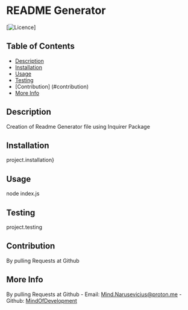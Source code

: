 # README Generator

[![Licence](https://img.shields.io/static/v1?label=<LABEL>&message=MIT&color=informational)]

## Table of Contents

- [Description](#description)
- [Installation](#installation)
- [Usage](#usage)
- [Testing](#testing)
- [Contribution] (#contribution)
- [More Info](#more-info)

## Description

Creation of Readme Generator file using Inquirer Package

## Installation

project.installation}

## Usage

node index.js

## Testing

project.testing

## Contribution

By pulling Requests at Github

## More Info

By pulling Requests at Github - Email: <Mind.Narusevicius@proton.me> - Github: [MindOfDevelopment]('https://github.com/MindOfDevelopment')
